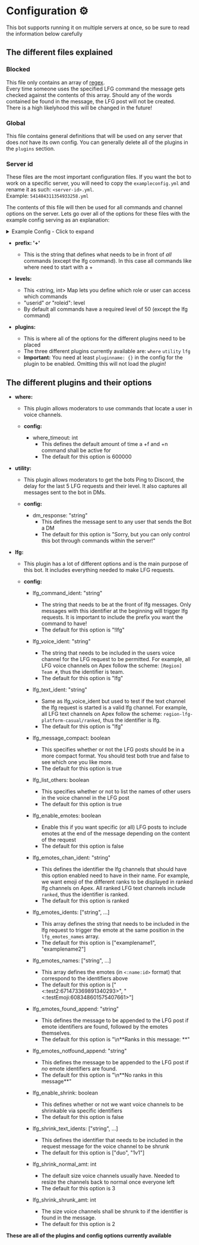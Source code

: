 # **Configuration** ⚙️
This bot supports running it on multiple servers at once, so be sure to read the information below carefully

## The different files explained

### Blocked
This file only contains an array of [regex](https://www.regular-expressions.info/).  
Every time someone uses the specified LFG command the message gets checked against the contents of this array. Should any of the words contained be found in the message, the LFG post will not be created.  
There is a high likelyhood this will be changed in the future!

### Global
This file contains general definitions that will be used on any server that does *not* have its own config.
You can generally delete all of the plugins in the `plugins` section.

### Server id
These files are the most important configuration files. If you want the bot to work on a specific server,  you will need to copy the `exampleconfig.yml` and rename it as such: `<server-id>.yml`.  
Example: `541484311354933258.yml`

The contents of this file will then be used for all commands and channel options on the server.
Lets go over all of the options for these files with the example config serving as an explanation:

<details>
<summary>Example Config - Click to expand</summary>
<p>

This config is based on the config used on the [Apex Legends Discord server](discord.gg/apexlegends)
```yml
# Apex Server

prefix: '+'

levels:
  # Dark
  "108552944961454080": 100
  
  # Admin
  "542068272007217193": 100

  # Mod
  "542793364722941972": 50

plugins:

  where: {}
  utility: {}
  
  lfg:
    config:
        lfg_command_ident: "!lfg"
        lfg_voice_ident: "team"
        lfg_text_ident: "lfg"
        lfg_message_compact: true
        lfg_list_others: true
        
        lfg_enable_emotes: true
        lfg_emotes_chan_ident: "ranked"
        lfg_emotes_idents: ["bronze", "silver", "gold", "plat", "diamond", "predator"]
        lfg_emotes_names: ["<:bronze:594109269524086794>", "<:silver:594109269805367297>", "<:gold:594109269528412161>", "<:platinum:594109270585507846>", "<:diamond:594109386276995072>", "<:predator:594109270509748224>"]
        lfg_emotes_found_append: "\n**Ranks in this message: **"
        lfg_emotes_notfound_append: "\n**No ranks in this message**"
        
        lfg_enable_shrink: true
        lfg_shrink_text_idents: ["duo", "1v1"]
        lfg_shrink_normal_amt: 3
        lfg_shrink_shrunk_amt: 2
```
</p>
</details>

- **prefix: '+'**
  - This is the string that defines what needs to be in front of *all* commands (except the lfg command). In this case all commands like where need to start with a +
  
- **levels:**
  - This <string, int> Map lets you define which role or user can access which commands
  - "userid" *or* "roleid": level
  - By default all commands have a required level of 50 (except the lfg command)

- **plugins:**
  - This is where all of the options for the different plugins need to be placed
  - The three different plugins currently available are: `where` `utility` `lfg`
  - **Important:** You need at least `pluginname: {}` in the config for the plugin to be enabled. Omitting this will not load the plugin!

## The different plugins and their options

- **where:**
  - This plugin allows moderators to use commands that locate a user in voice channels.  
  
  - **config:**
    - where_timeout: int
      - This defines the default amount of time a +f and +n command shall be active for
      - The default for this option is 600000

- **utility:**
  - This plugin allows moderators to get the bots Ping to Discord, the delay for the last 5 LFG requests and their level. It also captures all messages sent to the bot in DMs.  
  
  - **config:**
    - dm_response: "string"
      - This defines the message sent to any user that sends the Bot a DM
      - The default for this option is "Sorry, but you can only control this bot through commands within the server!"
    
- **lfg:**
  - This plugin has a lot of different options and is the main purpose of this bot. It includes everything needed to make LFG requests.  
  
  - **config:**
    - lfg_command_ident: "string"
      - The string that needs to be at the front of lfg messages. Only messages with this identifier at the beginning will trigger lfg requests. It is important to include the prefix you want the command to have!
      - The default for this option is "!lfg"
    - lfg_voice_ident: "string"
      - The string that needs to be included in the users voice channel for the LFG request to be permitted. For example, all LFG voice channels on Apex follow the scheme: `[Region] Team #`, thus the identifier is team.
      - The default for this option is "lfg"
    - lfg_text_ident: "string"
      - Same as lfg_voice_ident but used to test if the text channel the lfg request is started is a valid lfg channel. For example, all LFG text channels on Apex follow the scheme: `region-lfg-platform-casual/ranked`, thus the identifier is lfg.
      - The default for this option is "lfg"
    - lfg_message_compact: boolean
      - This specifies whether or not the LFG posts should be in a more compact format. You should test both true and false to see which one you like more.
      - The default for this option is true
    - lfg_list_others: boolean
      - This specifies whether or not to list the names of other users in the voice channel in the LFG post
      - The default for this option is true  
      
    - lfg_enable_emotes: boolean
      - Enable this if you want specific (or all) LFG posts to include emotes at the end of the message depending on the content of the request
      - The default for this option is false
    - lfg_emotes_chan_ident: "string"
      - This defines the identifier the lfg channels that should have this option enabled need to have in their name. For example, we want emoji of the different ranks to be displayed in ranked lfg channels on Apex. All ranked LFG text channels include `ranked`, thus the identifier is ranked.
      - The default for this option is ranked 
    - lfg_emotes_idents: ["string", ...]
      - This array defines the string that needs to be included in the lfg request to trigger the emote at the same position in the `lfg_emotes_names` array.
      - The default for this option is ["examplename1", "examplename2"]
    - lfg_emotes_names: ["string", ...]
      - This array defines the emotes (in `<:name:id>` format) that correspond to the identifiers above
      - The default for this option is ["<:test2:671473369891340293>", "<:testEmoji:608348601575407661>"]
    - lfg_emotes_found_append: "string"
      - This defines the message to be appended to the LFG post if emote identifiers are found, followed by the emotes themselves.
      - The default for this option is "\n\*\*Ranks in this message: **"
    - lfg_emotes_notfound_append: "string"
      - This defines the message to be appended to the LFG post if *no* emote identifiers are found.
      - The default for this option is "\n\*\*No ranks in this message**"  
      
    - lfg_enable_shrink: boolean
      - This defines whether or not we want voice channels to be shrinkable via specific identifiers
      - The default for this option is false
    - lfg_shrink_text_idents: ["string", ...]
      - This defines the identifier that needs to be included in the request message for the voice channel to be shrunk
      - The default for this option is ["duo", "1v1"]
    - lfg_shrink_normal_amt: int
      - The default size voice channels usually have. Needed to resize the channels back to normal once everyone left
      - The default for this option is 3
    - lfg_shrink_shrunk_amt: int
      - The size voice channels shall be shrunk to if the identifier is found in the message.
      - The default for this option is 2  
      
**These are all of the plugins and config options currently available**
